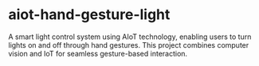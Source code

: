 # aiot-hand-gesture-light
A smart light control system using AIoT technology, enabling users to turn lights on and off through hand gestures. This project combines computer vision and IoT for seamless gesture-based interaction.
